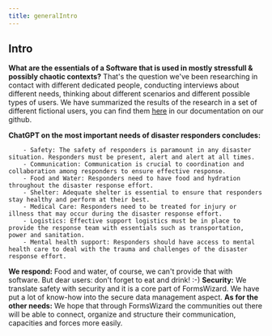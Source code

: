 ```yaml
---
title: generalIntro
---
```

## **Intro**
**What are the essentials of a Software that is used in mostly stressfull & possibly chaotic contexts?** That's the question we've been researching in contact with different dedicated people, conducting interviews about different needs, thinking about different scenarios and different possible types of users. We have summarized the results of the research in a set of different fictional users, you can find them [here](https://github.com/FormsWizard/formswizard/wiki/ideas:persona) in our documentation on our github.

**ChatGPT on the most important needs of disaster responders concludes:**

        - Safety: The safety of responders is paramount in any disaster situation. Responders must be present, alert and alert at all times.
        - Communication: Communication is crucial to coordination and collaboration among responders to ensure effective response.
        - Food and Water: Responders need to have food and hydration throughout the disaster response effort.
        - Shelter: Adequate shelter is essential to ensure that responders stay healthy and perform at their best.
        - Medical Care: Responders need to be treated for injury or illness that may occur during the disaster response effort.
        - Logistics: Effective support logistics must be in place to provide the response team with essentials such as transportation, power and sanitation.
        - Mental health support: Responders should have access to mental health care to deal with the trauma and challenges of the disaster response effort.


**We respond:** 
Food and water, of course, we can't provide that with software. But dear users: don't forget to eat and drink! :-)
**Security:**  We translate safety with security and it is a core part of FormsWizard. We have put a lot of know-how into the secure data management aspect. 
**As for the other needs:** We hope that through FormsWizard the communities out there will be able to connect, organize and structure their communication, capacities and forces more easily.


